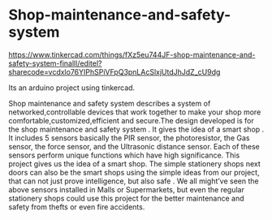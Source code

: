 # Shop-maintenance-and-safety-system
https://www.tinkercad.com/things/fXz5eu744JF-shop-maintenance-and-safety-system-finalll/editel?sharecode=vcdxlo76YIPhSPiVFpQ3pnLAcSlxjUtdJhJdZ_cU9dg

Its an arduino project using tinkercad.

Shop maintenance and safety system describes a system of networked,controllable devices that work together to make your shop more comfortable,customized,efficient and secure.The design developed is for the shop maintenance and safety system . It gives the idea of a smart shop . It includes 5 sensors basically the PIR sensor, the photoresistor, the Gas sensor, the force sensor, and the Ultrasonic distance sensor. Each of these sensors perform unique functions which have high significance.
This project gives us the idea of a smart shop. The simple stationery shops next doors can also be the smart shops using the simple ideas from our project, that can not just prove intelligence, but also safe . We all might’ve seen the above sensors installed in Malls or Supermarkets, but even the regular stationery shops could use this project for the better maintenance and safety from thefts or even fire accidents.




